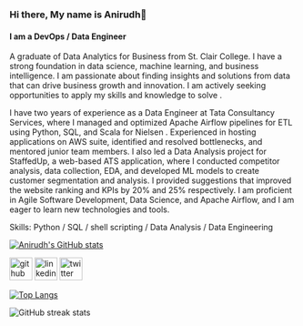 ### Hi there, My name is Anirudh👋
#### I am a DevOps / Data Engineer

A graduate of Data Analytics for Business from St. Clair College. I have a strong foundation in data science, machine learning, and business intelligence. I am passionate about finding insights and solutions from data that can drive business growth and innovation. I am actively seeking opportunities to apply my skills and knowledge to solve .

I have two years of experience as a Data Engineer at Tata Consultancy Services, where I managed and optimized Apache Airflow pipelines for ETL using Python, SQL, and Scala for Nielsen . Experienced in hosting applications on AWS suite, identified and resolved bottlenecks, and mentored junior team members. I also led a Data Analysis project for StaffedUp, a web-based ATS application, where I conducted competitor analysis, data collection, EDA, and developed ML models to create customer segmentation and analysis. I provided suggestions that improved the website ranking and KPIs by 20% and 25% respectively. I am proficient in Agile Software Development, Data Science, and Apache Airflow, and I am eager to learn new technologies and tools.

Skills: Python / SQL / shell scripting / Data Analysis / Data Engineering

[![Anirudh's GitHub stats](https://github-readme-stats.vercel.app/api?username=ace97&show_icons=true&theme=dark&hide_rank=true)](https://github.com/anuraghazra/github-readme-stats)


[<img src='https://cdn.jsdelivr.net/npm/simple-icons@3.0.1/icons/github.svg' alt='github' height='40'>](https://github.com/ace97)  [<img src='https://cdn.jsdelivr.net/npm/simple-icons@3.0.1/icons/linkedin.svg' alt='linkedin' height='40'>](https://www.linkedin.com/in/anirudhce/)  [<img src='https://cdn.jsdelivr.net/npm/simple-icons@3.0.1/icons/twitter.svg' alt='twitter' height='40'>](https://twitter.com/AnirudhCE)  

[![Top Langs](https://github-readme-stats.vercel.app/api/top-langs/?username=ace97)](https://github.com/anuraghazra/github-readme-stats)

![GitHub streak stats](https://streak-stats.demolab.com/?user=ace97)  

